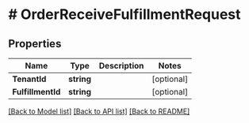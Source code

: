 # # OrderReceiveFulfillmentRequest


## Properties 


Name | Type | Description | Notes
------------ | ------------- | ------------- | -------------
**TenantId**| **string** |   | [optional]
**FulfillmentId**| **string** |   | [optional]


[[Back to Model list]](../../README.md#models) [[Back to API list]](../../README.md#endpoints) [[Back to README]](../../README.md)

